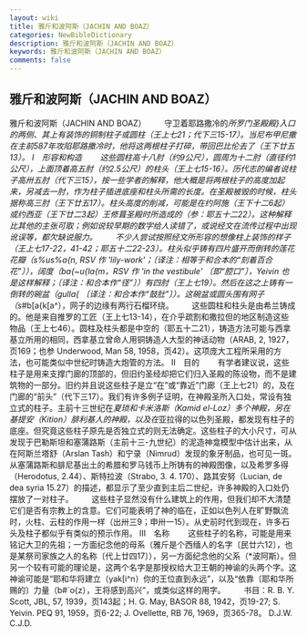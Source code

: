 ```yaml
---
layout: wiki
title: 雅斤和波阿斯（JACHIN AND BOAZ）
categories: NewBibleDictionary
description: 雅斤和波阿斯（JACHIN AND BOAZ）
keywords: 雅斤和波阿斯（JACHIN AND BOAZ）
comments: false
---
```


## 雅斤和波阿斯（JACHIN AND BOAZ）



雅斤和波阿斯（JACHIN AND BOAZ）
　　守卫着耶路撒冷的*所罗门圣殿殿}入口的两侧、其上有装饰的铜制柱子或圆柱（王上七21；代下三15-17）。当尼布甲尼撒在主前587年攻陷耶路撒冷时，他将这两根柱子打碎，带回巴比伦去了（王下廿五13）。
Ⅰ　形容和构造
　　这些圆柱高十八肘（约9公尺），圆周为十二肘（直径约1公尺），上面顶着高五肘（约2.5公尺）的柱头（王上七15-16）。历代志的编者说柱子高卅五肘（代下三15），按一些学者的解释，他大概是将两根柱子的高度加起来，另减去一肘，作为柱子插进底座和柱头所需的长度。在圣殿被毁的时候，柱头据称高三肘（王下廿五17）。柱头高度的削减，可能是在约阿施（王下十二6起）或约西亚（王下廿二3起）王修葺圣殿时所造成的（参：耶五十二22）。这种解释比其他的主张可取；例如说较早期的数字给人读错了，或说经文在流传过程中出现讹误等，都欠缺说服力。
　　不少人尝试按照经文所形容的想像柱上装饰的样子（王上七17-22，41-42；耶五十二22-23）。柱头似乎铸有四片盛开而倒转的莲花花瓣（s%us%a{n, RSV 作 'lily-work'；〔译注：相等于和合本的“刻着百合花”〕），阔度（ba{~u{la{m，RSV 作 'in the vestibule' 〔即“腔口”〕，Yeivin 也是这样解释；〔译注：和合本作“径”〕）有四肘（王上七19）。然后在这之上铸有一倒转的碗盆（gulla{ 〔译注：和合本作“鼓肚”〕）。这碗盆或圆头围有网子（s*#b[a{k[a^），网子的边缘有两行石榴环绕。
　　这些圆柱和柱头是由希兰铸成的。他是来自推罗的工匠（王上七13-14），在介乎疏割和撒拉但的地区制造这些物品（王上七46）。圆柱及柱头都是中空的（耶五十二21），铸造方法可能与西拿基立所用的相同，西拿基立曾命人用铜铸造人大型的神话动物（ARAB,
2, 1927，页169；也参 Underwood, Man 58, 1958，页42）。这项庞大工程所采用的方法，也可能类似中世纪时铸造大炮管的方法。
Ⅱ　目的
　　有学者建议说，这些柱子是用来支撑门廊的顶部的，但旧约圣经却把它们归入圣殿的陈设物，而不是建筑物的一部分。旧约并且说这些柱子是立“在”或“靠近”门廊（王上七21）的，及在门廊的“前头”（代下三17）。我们有许多例子证明，在神殿圣所入口处，常设有独立式的柱子。主前十三世纪在*夏琐和卡米洛斯（Kamid el-Loz）多个神殿，另在基提安（Kition）腓利基人的神殿，以及在*亚拉得的以色列圣殿，都发现有柱子的底座。但究竟这些柱子原先是否独立式的则无法确定。这些柱子的大小尺寸，可从发现于巴勒斯坦和塞蒲路斯（主前十三-九世纪）的泥造神龛模型中估计出来，从在阿斯兰塔舒（Arslan Tash）和宁录（Nimrud）发现的象牙制品，也可见一斑。从塞蒲路斯和腓尼基出土的希腊和罗马钱币上所铸有的神殿图像，以及希罗多得（Herodotus, 2.44）、斯特拉波（Strabo, 3. 4. 170）、路其安努（Lucian, de dea syria 15.27）的描述，都显示了至少直到主后二世纪，许多神殿的入口处仍摆放了一对柱子。
　　这些柱子显然没有什么建筑上的作用，但我们却不大清楚它们是否有宗教上的含意。它们可能表明了神的临在，正如以色列人在旷野飘流时，火柱、云柱的作用一样（出卅三9；申卅一15）。从史前时代到现在，许多石头及柱子都似乎有类似的预示作用。
Ⅲ　名称
　　这些柱子的名称，可能是用来铭记大卫的先祖；一方面纪念他的母系（雅斤是个西缅人的名字〔民廿六12〕，也是某祭司家族之人的名称〔代上廿四17〕），另一方面纪念他的父系（*波阿斯）。但另一个较有可能的理论是，这两个名字是那授权给大卫王朝的神谕的头两个字。这神谕可能是“耶和华将建立（yak[i^n）你的王位直到永远”，以及“依靠〔耶和华所赐的〕力量（b#`o{z），王将感到高兴”，或类似这样的用字。
　　书目：R. B. Y. Scott, JBL, 57, 1939，页143起；H. G. May, BASOR 88, 1942，页19-27; S. Yeivin. PEQ 91, 1959，页6-22; J. Ovellette, RB 76, 1969，页365-78。
D.J.W.
C.J.D.



